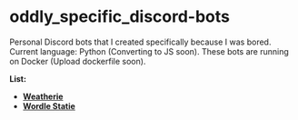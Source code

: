 # oddly_specific_discord-bots
Personal Discord bots that I created specifically because I was bored. 
Current language: Python (Converting to JS soon).
These bots are running on Docker (Upload dockerfile soon).

**List:**
* **[Weatherie](https://github.com/sakkarose/weatherie_bot)**
* **[Wordle Statie](https://github.com/sakkarose/wordle_statie-bot)**
